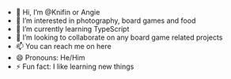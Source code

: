 - 👋 Hi, I’m @Knifin or Angie
- 👀 I’m interested in photography, board games and food
- 🌱 I’m currently learning TypeScript
- 💞️ I’m looking to collaborate on any board game related projects
- 📫 You can reach me on here
- 😄 Pronouns: He/Him
- ⚡ Fun fact: I like learning new things

